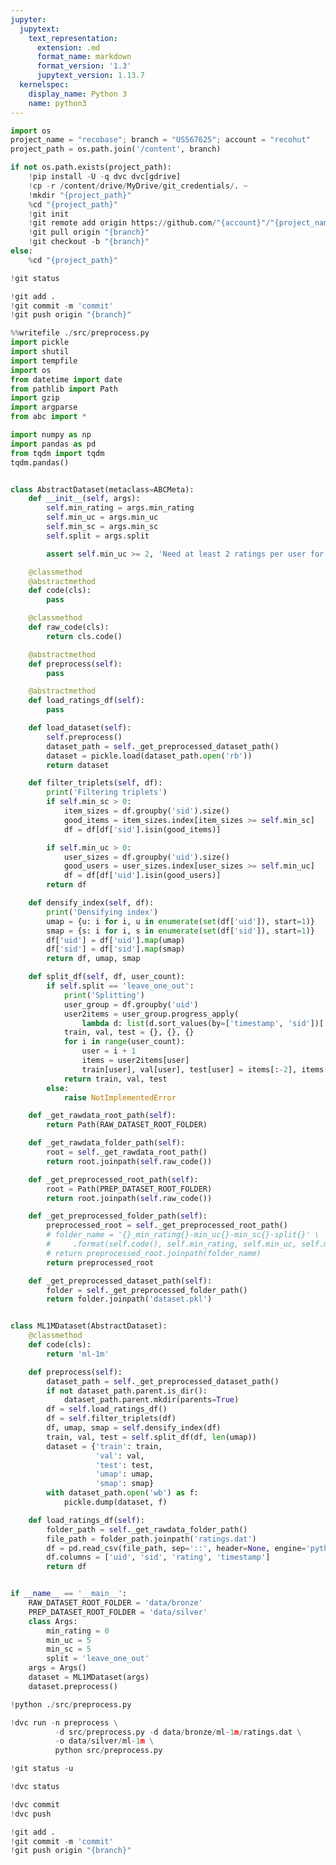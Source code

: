 ```yaml
---
jupyter:
  jupytext:
    text_representation:
      extension: .md
      format_name: markdown
      format_version: '1.3'
      jupytext_version: 1.13.7
  kernelspec:
    display_name: Python 3
    name: python3
---
```


```python colab={"base_uri": "https://localhost:8080/"} id="ehMex-aqyDNF" executionInfo={"status": "ok", "timestamp": 1631362563548, "user_tz": -330, "elapsed": 32393, "user": {"displayName": "Sparsh Agarwal", "photoUrl": "https://lh3.googleusercontent.com/a/default-user=s64", "userId": "13037694610922482904"}} outputId="fcda2983-3857-428b-f137-6e5ea182d8c5"
import os
project_name = "recobase"; branch = "US567625"; account = "recohut"
project_path = os.path.join('/content', branch)

if not os.path.exists(project_path):
    !pip install -U -q dvc dvc[gdrive]
    !cp -r /content/drive/MyDrive/git_credentials/. ~
    !mkdir "{project_path}"
    %cd "{project_path}"
    !git init
    !git remote add origin https://github.com/"{account}"/"{project_name}".git
    !git pull origin "{branch}"
    !git checkout -b "{branch}"
else:
    %cd "{project_path}"
```

```python colab={"base_uri": "https://localhost:8080/"} id="V-iFgtQizQfH" executionInfo={"status": "ok", "timestamp": 1631362815619, "user_tz": -330, "elapsed": 673, "user": {"displayName": "Sparsh Agarwal", "photoUrl": "https://lh3.googleusercontent.com/a/default-user=s64", "userId": "13037694610922482904"}} outputId="0cd8f129-cf3d-48f7-d497-708ad26a19c6"
!git status
```

```python id="ZfU-gZ86yDNN"
!git add .
!git commit -m 'commit'
!git push origin "{branch}"
```

```python colab={"base_uri": "https://localhost:8080/"} id="danfLsnnyODO" executionInfo={"status": "ok", "timestamp": 1631364384179, "user_tz": -330, "elapsed": 754, "user": {"displayName": "Sparsh Agarwal", "photoUrl": "https://lh3.googleusercontent.com/a/default-user=s64", "userId": "13037694610922482904"}} outputId="85186705-3f5d-4fe4-ec52-d6aaca1014b2"
%%writefile ./src/preprocess.py
import pickle
import shutil
import tempfile
import os
from datetime import date
from pathlib import Path
import gzip
import argparse
from abc import *

import numpy as np
import pandas as pd
from tqdm import tqdm
tqdm.pandas()


class AbstractDataset(metaclass=ABCMeta):
    def __init__(self, args):
        self.min_rating = args.min_rating
        self.min_uc = args.min_uc
        self.min_sc = args.min_sc
        self.split = args.split

        assert self.min_uc >= 2, 'Need at least 2 ratings per user for validation and test'

    @classmethod
    @abstractmethod
    def code(cls):
        pass

    @classmethod
    def raw_code(cls):
        return cls.code()

    @abstractmethod
    def preprocess(self):
        pass

    @abstractmethod
    def load_ratings_df(self):
        pass

    def load_dataset(self):
        self.preprocess()
        dataset_path = self._get_preprocessed_dataset_path()
        dataset = pickle.load(dataset_path.open('rb'))
        return dataset

    def filter_triplets(self, df):
        print('Filtering triplets')
        if self.min_sc > 0:
            item_sizes = df.groupby('sid').size()
            good_items = item_sizes.index[item_sizes >= self.min_sc]
            df = df[df['sid'].isin(good_items)]

        if self.min_uc > 0:
            user_sizes = df.groupby('uid').size()
            good_users = user_sizes.index[user_sizes >= self.min_uc]
            df = df[df['uid'].isin(good_users)]
        return df

    def densify_index(self, df):
        print('Densifying index')
        umap = {u: i for i, u in enumerate(set(df['uid']), start=1)}
        smap = {s: i for i, s in enumerate(set(df['sid']), start=1)}
        df['uid'] = df['uid'].map(umap)
        df['sid'] = df['sid'].map(smap)
        return df, umap, smap

    def split_df(self, df, user_count):
        if self.split == 'leave_one_out':
            print('Splitting')
            user_group = df.groupby('uid')
            user2items = user_group.progress_apply(
                lambda d: list(d.sort_values(by=['timestamp', 'sid'])['sid']))
            train, val, test = {}, {}, {}
            for i in range(user_count):
                user = i + 1
                items = user2items[user]
                train[user], val[user], test[user] = items[:-2], items[-2:-1], items[-1:]
            return train, val, test
        else:
            raise NotImplementedError

    def _get_rawdata_root_path(self):
        return Path(RAW_DATASET_ROOT_FOLDER)

    def _get_rawdata_folder_path(self):
        root = self._get_rawdata_root_path()
        return root.joinpath(self.raw_code())

    def _get_preprocessed_root_path(self):
        root = Path(PREP_DATASET_ROOT_FOLDER)
        return root.joinpath(self.raw_code())

    def _get_preprocessed_folder_path(self):
        preprocessed_root = self._get_preprocessed_root_path()
        # folder_name = '{}_min_rating{}-min_uc{}-min_sc{}-split{}' \
        #     .format(self.code(), self.min_rating, self.min_uc, self.min_sc, self.split)
        # return preprocessed_root.joinpath(folder_name)
        return preprocessed_root

    def _get_preprocessed_dataset_path(self):
        folder = self._get_preprocessed_folder_path()
        return folder.joinpath('dataset.pkl')


class ML1MDataset(AbstractDataset):
    @classmethod
    def code(cls):
        return 'ml-1m'

    def preprocess(self):
        dataset_path = self._get_preprocessed_dataset_path()
        if not dataset_path.parent.is_dir():
            dataset_path.parent.mkdir(parents=True)
        df = self.load_ratings_df()
        df = self.filter_triplets(df)
        df, umap, smap = self.densify_index(df)
        train, val, test = self.split_df(df, len(umap))
        dataset = {'train': train,
                   'val': val,
                   'test': test,
                   'umap': umap,
                   'smap': smap}
        with dataset_path.open('wb') as f:
            pickle.dump(dataset, f)

    def load_ratings_df(self):
        folder_path = self._get_rawdata_folder_path()
        file_path = folder_path.joinpath('ratings.dat')
        df = pd.read_csv(file_path, sep='::', header=None, engine='python')
        df.columns = ['uid', 'sid', 'rating', 'timestamp']
        return df


if __name__ == '__main__':
    RAW_DATASET_ROOT_FOLDER = 'data/bronze'
    PREP_DATASET_ROOT_FOLDER = 'data/silver'
    class Args:
        min_rating = 0
        min_uc = 5
        min_sc = 5
        split = 'leave_one_out'
    args = Args()
    dataset = ML1MDataset(args)
    dataset.preprocess()
```

```python colab={"base_uri": "https://localhost:8080/"} id="4GSf9WmayqgG" executionInfo={"status": "ok", "timestamp": 1631364397094, "user_tz": -330, "elapsed": 12922, "user": {"displayName": "Sparsh Agarwal", "photoUrl": "https://lh3.googleusercontent.com/a/default-user=s64", "userId": "13037694610922482904"}} outputId="df0aca93-3593-41f8-a2f2-947254e24236"
!python ./src/preprocess.py
```

```python colab={"base_uri": "https://localhost:8080/"} id="kMkIAJCN4i63" executionInfo={"status": "ok", "timestamp": 1631364566037, "user_tz": -330, "elapsed": 15354, "user": {"displayName": "Sparsh Agarwal", "photoUrl": "https://lh3.googleusercontent.com/a/default-user=s64", "userId": "13037694610922482904"}} outputId="1ef949d1-f965-4eb1-caf6-4344a4c64713"
!dvc run -n preprocess \
          -d src/preprocess.py -d data/bronze/ml-1m/ratings.dat \
          -o data/silver/ml-1m \
          python src/preprocess.py
```

```python colab={"base_uri": "https://localhost:8080/"} id="pM9lssEo541j" executionInfo={"status": "ok", "timestamp": 1631364607279, "user_tz": -330, "elapsed": 491, "user": {"displayName": "Sparsh Agarwal", "photoUrl": "https://lh3.googleusercontent.com/a/default-user=s64", "userId": "13037694610922482904"}} outputId="ad40fdc9-e96a-4dc3-ea73-abf709e2f519"
!git status -u
```

```python colab={"base_uri": "https://localhost:8080/"} id="pmIx9Y1F5_TD" executionInfo={"status": "ok", "timestamp": 1631364668470, "user_tz": -330, "elapsed": 4427, "user": {"displayName": "Sparsh Agarwal", "photoUrl": "https://lh3.googleusercontent.com/a/default-user=s64", "userId": "13037694610922482904"}} outputId="7b4fa21c-945e-4cc3-de15-1af95d065867"
!dvc status
```

```python colab={"base_uri": "https://localhost:8080/"} id="tYuj8l5M6URQ" executionInfo={"status": "ok", "timestamp": 1631364714769, "user_tz": -330, "elapsed": 39726, "user": {"displayName": "Sparsh Agarwal", "photoUrl": "https://lh3.googleusercontent.com/a/default-user=s64", "userId": "13037694610922482904"}} outputId="db1dd29f-e5b4-4117-ce98-cb20bd92398c"
!dvc commit
!dvc push
```

```python colab={"base_uri": "https://localhost:8080/"} id="prWgCZcT6W2_" executionInfo={"status": "ok", "timestamp": 1631364742662, "user_tz": -330, "elapsed": 1868, "user": {"displayName": "Sparsh Agarwal", "photoUrl": "https://lh3.googleusercontent.com/a/default-user=s64", "userId": "13037694610922482904"}} outputId="3bdda2af-b912-4dc7-d0cd-b4fed75034b1"
!git add .
!git commit -m 'commit'
!git push origin "{branch}"
```

```python id="wqnAUiFQ6nO3"

```
